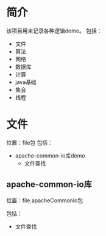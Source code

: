 # 简介
该项目用来记录各种逻辑demo。
包括：
* 文件
* 算法
* 网络
* 数据库
* 计算
* java基础
* 集合
* 线程

# 文件
位置：file包
包括：
* apache-common-io库demo
    * 文件查找

## apache-common-io库
位置：file.apacheCommonIo包

包括：
* 文件查找


